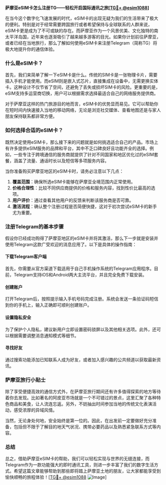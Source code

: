 **萨摩亚eSIM卡怎么注册TG——轻松开启国际通讯之旅[[TG💪+ @esim1088](https://t.me/s/esim1088)]**

在当今这个数字化飞速发展的时代，eSIM卡的出现无疑为我们的生活带来了极大的便利。特别是对于经常需要跨国旅行或者希望保持与全球联系的人群来说，eSIM卡更是成为了不可或缺的存在。而萨摩亚作为一个风景优美、文化独特的南太平洋岛国，近年来也逐渐吸引了越来越多游客的目光。如果你计划前往萨摩亚，或者已经在当地旅行，那么了解如何使用eSIM卡来注册Telegram（简称TG）将极大地提升你的通信体验。

### 什么是eSIM卡？

首先，我们来简单了解一下eSIM卡是什么。传统的SIM卡是一张物理卡片，需要插入手机才能使用。而eSIM则是嵌入式芯片，直接集成在设备中，无需更换实体卡。这种设计不仅节省了空间，还避免了丢失或损坏SIM卡的风险。更重要的是，eSIM支持多运营商切换，用户可以根据需求选择最适合自己的网络服务提供商。

对于萨摩亚这样的热门旅游目的地而言，eSIM卡的优势显而易见。它可以帮助你在短时间内快速接入当地的移动网络，无论是浏览社交媒体、查看地图还是与家人朋友保持联系都非常方便。

### 如何选择合适的eSIM卡？

既然决定使用eSIM卡，那么接下来的问题就是如何挑选适合自己的产品。市场上有许多提供eSIM服务的品牌和平台，其中不乏口碑良好且功能齐全的选择。例如，一些专注于跨境通信的服务商就提供了针对不同国家和地区优化过的eSIM套餐，涵盖了流量、通话时长以及短信等多项服务内容。

当你准备购买萨摩亚地区的eSIM卡时，请务必注意以下几点：

1. **覆盖范围**：确保所选eSIM卡能够在萨摩亚全境范围内正常使用。
2. **价格合理性**：比较不同供应商提供的价格和服务内容，找到性价比最高的选项。
3. **用户评价**：通过查看其他用户的反馈来判断该服务商是否可靠。
4. **激活流程**：确认整个注册过程是否简便快捷，这对于初次尝试eSIM卡的新手尤为重要。

### 注册Telegram的基本步骤

假设你已经成功购得了萨摩亚地区的eSIM卡并将其激活，那么下一步就是安装并使用Telegram这款广受欢迎的消息应用了。以下是具体的操作指南：

#### 下载Telegram客户端
首先，你需要从官方渠道下载适用于自己手机操作系统的Telegram应用程序。目前，Telegram支持iOS和Android两大主流平台，并且完全免费下载安装。

#### 创建账户
打开Telegram后，按照提示输入手机号码完成注册。系统会发送一条验证码短信到你的手机上，输入正确即可顺利创建账户。

#### 设置隐私安全
为了保护个人隐私，建议新用户立即设置密码锁屏以及其他相关选项。此外，还可以根据需要调整消息通知模式等细节。

#### 寻找好友
通过搜索功能添加已知联系人成为好友，或者加入感兴趣的公共频道以获取最新资讯。

### 萨摩亚旅行小贴士

除了享受便捷高效的通信方式外，在萨摩亚旅行期间还有许多值得探索的地方等待着你去发现。比如著名的阿皮亚市场就是一个不可错过的景点，这里汇聚了各种特色商品和美食，让人流连忘返。另外，不妨抽出时间参加当地的传统文化表演活动，感受浓厚的异域风情。

当然，无论身处何地，安全始终是第一位的。因此，在出发前一定要做好充分准备，包括但不限于了解目的地天气状况、携带必要药品以及熟悉紧急联系方式等内容。

### 总结

总之，借助萨摩亚eSIM卡的帮助，我们可以轻松实现与世界的无缝连接，而Telegram作为一款功能强大的即时通讯工具，则进一步丰富了我们的数字生活方式。希望这篇文章能够帮助到那些即将踏上萨摩亚土地的朋友，让大家都能享受到愉快顺畅的旅程体验！[[TG💪+ @esim1088](https://t.me/s/esim1088) ![Image](https://i.postimg.cc/4NQfJmqS/Snipaste-2025-05-13-00-14-12.png)]